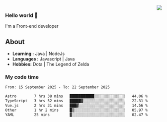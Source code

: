 <img align='right' src="https://github-readme-stats.vercel.app/api?username=jumodada&show_icons=true&theme=vue">

### Hello world 👋

I'm a Front-end developer 
    
## About
-  **Learning :** Java | NodeJs
-  **Languages :** Javascript | Java
-  **Hobbies:** Dota | The Legend of Zelda

### My code time

<!--START_SECTION:waka-->

```txt
From: 15 September 2025 - To: 22 September 2025

Astro        7 hrs 38 mins   ███████████░░░░░░░░░░░░░░   44.06 %
TypeScript   3 hrs 52 mins   █████▓░░░░░░░░░░░░░░░░░░░   22.31 %
Vue.js       2 hrs 31 mins   ███▓░░░░░░░░░░░░░░░░░░░░░   14.56 %
Other        1 hr 2 mins     █▒░░░░░░░░░░░░░░░░░░░░░░░   05.97 %
YAML         25 mins         ▓░░░░░░░░░░░░░░░░░░░░░░░░   02.47 %
```

<!--END_SECTION:waka-->
